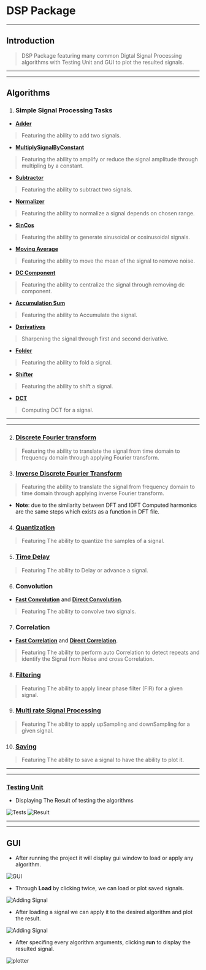 # DSP Package
---
## Introduction
>DSP Package featuring many common Digtal Signal Processing algorithms with Testing Unit and GUI to plot the resulted signals.

---
---
## Algorithms

1. ### Simple Signal Processing Tasks
* [**Adder**](https://github.com/MuhammadS25/DigtalSignalProcessing/blob/main/DSPComponents/Algorithms/Adder.cs)

>Featuring the ability to add two signals.

* [**MultiplySignalByConstant**](https://github.com/MuhammadS25/DigtalSignalProcessing/blob/main/DSPComponents/Algorithms/MultiplySignalByConstant.cs)

>Featuring the ability to amplify or reduce the signal amplitude through multipling by a constant.

* [**Subtractor**](https://github.com/MuhammadS25/DigtalSignalProcessing/blob/main/DSPComponents/Algorithms/Subtractor.cs)

>Featuring the ability to subtract two signals.

* [**Normalizer**](https://github.com/MuhammadS25/DigtalSignalProcessing/blob/main/DSPComponents/Algorithms/Normalizer.cs)

>Featuring the ability to normalize a signal depends on chosen range.

* [**SinCos**](https://github.com/MuhammadS25/DigtalSignalProcessing/blob/main/DSPComponents/Algorithms/SinCos.cs)

>Featuring the ability to generate sinusoidal or cosinusoidal signals.

* [**Moving Average**](https://github.com/MuhammadS25/DigtalSignalProcessing/blob/main/DSPComponents/Algorithms/MovingAverage.cs)

>Featuring the ability to move the mean of the signal to remove noise.

* [**DC Component**](https://github.com/MuhammadS25/DigtalSignalProcessing/blob/main/DSPComponents/Algorithms/DC_Component.cs)

>Featuring the ability to centralize the signal through removing dc component.

* [**Accumulation Sum**](https://github.com/MuhammadS25/DigtalSignalProcessing/blob/main/DSPComponents/Algorithms/AccumulationSum.cs)

>Featuring the ability to Accumulate the signal.

* [**Derivatives**](https://github.com/MuhammadS25/DigtalSignalProcessing/blob/main/DSPComponents/Algorithms/Derivatives.cs)

>Sharpening the signal through first and second derivative.

* [**Folder**](https://github.com/MuhammadS25/DigtalSignalProcessing/blob/main/DSPComponents/Algorithms/Folder.cs)

>Featuring the ability to fold a signal.

* [**Shifter**](https://github.com/MuhammadS25/DigtalSignalProcessing/blob/main/DSPComponents/Algorithms/Shifter.cs)

>Featuring the ability to shift a signal.

* [**DCT**](https://github.com/MuhammadS25/DigtalSignalProcessing/blob/main/DSPComponents/Algorithms/DCT.cs)

>Computing DCT for a signal.
---
---

2. ### [**Discrete Fourier transform**](https://github.com/MuhammadS25/DigtalSignalProcessing/blob/main/DSPComponents/Algorithms/DiscreteFourierTransform.cs)

>Featuring the ability to translate the signal from time domain to frequency domain through applying Fourier transform.

3. ### [**Inverse Discrete Fourier Transform**](https://github.com/MuhammadS25/DigtalSignalProcessing/blob/main/DSPComponents/Algorithms/InverseDiscreteFourierTransform.cs)

>Featuring the ability to translate the signal from frequency domain to time domain through applying inverse Fourier transform.

* **Note**: due to the similarity between DFT and IDFT Computed harmonics are the same steps which exists as a function in DFT file.

4. ### [**Quantization**](https://github.com/MuhammadS25/DigtalSignalProcessing/blob/main/DSPComponents/Algorithms/QuantizationAndEncoding.cs)

>Featuring The ability to quantize the samples of a signal.

5. ### [**Time Delay**](https://github.com/MuhammadS25/DigtalSignalProcessing/blob/main/DSPComponents/Algorithms/TimeDelay.cs)

>Featuring The ability to Delay or advance a signal.

6. ### Convolution

* [**Fast Convolution**](https://github.com/MuhammadS25/DigtalSignalProcessing/blob/main/DSPComponents/Algorithms/FastConvolution.cs) and [**Direct Convolution**](https://github.com/MuhammadS25/DigtalSignalProcessing/blob/main/DSPComponents/Algorithms/DirectConvolution.cs).

>Featuring The ability to convolve two signals.

7. ### Correlation

* [**Fast Correlation**](https://github.com/MuhammadS25/DigtalSignalProcessing/blob/main/DSPComponents/Algorithms/FastCorrelation.cs) and [**Direct Correlation**](https://github.com/MuhammadS25/DigtalSignalProcessing/blob/main/DSPComponents/Algorithms/DirectCorrelation.cs).

>Featuring The ability to perform auto Correlation to detect repeats and identify the Signal from Noise and cross Correlation.

8. ### [**Filtering**](https://github.com/MuhammadS25/DigtalSignalProcessing/blob/main/DSPComponents/Algorithms/FIR.cs)

>Featuring The ability to apply linear phase filter (FIR) for a given signal.

9. ### [**Multi rate Signal Processing**](https://github.com/MuhammadS25/DigtalSignalProcessing/blob/main/DSPComponents/Algorithms/Sampling.cs)

>Featuring The ability to apply upSampling and downSampling for a given signal.

10. ### [**Saving**](https://github.com/MuhammadS25/DigtalSignalProcessing/blob/main/DSPComponents/Algorithms/PracticalTask2.cs)

>Featuring The ability to save a signal to have the ability to plot it.

---
---
### [**Testing Unit**](https://github.com/MuhammadS25/DigtalSignalProcessing/tree/main/DSPComponentsUnitTest)

* Displaying The Result of testing the algorithms

![Tests](readmeSnaps/Test.png)
![Result](readmeSnaps/testResult.png)

---
---
## GUI

* After running the project it will display gui window to load or apply any algorithm.

![GUI](readmeSnaps/loadSignal.png)

* Through **Load** by clicking twice, we can load or plot saved signals.

![Adding Signal](readmeSnaps/addSignal.png)

* After loading a signal we can apply it to the desired algorithm and plot the result.

![Adding Signal](readmeSnaps/GUI.png)

* After specifing every algorithm arguments, clicking **run** to display the resulted signal.

![plotter](readmeSnaps/plotterResult.png)
